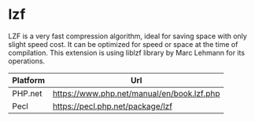 # lzf

LZF is a very fast compression algorithm, ideal for saving space with only slight speed cost. It can be optimized for speed or space at the time of compilation. This extension is using liblzf library by Marc Lehmann for its operations.

| Platform | Url                                                              |
|----------|------------------------------------------------------------------|
| PHP.net  | https://www.php.net/manual/en/book.lzf.php                       |
| Pecl     | https://pecl.php.net/package/lzf                                 |
